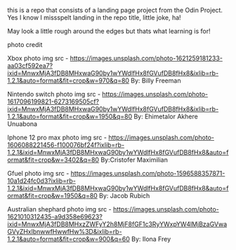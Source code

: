 this is a repo that consists of a landing page project from the Odin Project. Yes I know I missspelt
landing in the repo title, little joke, ha! 

May look a little rough around the edges but thats what learning is for!



photo credit 

Xbox photo
img src - https://images.unsplash.com/photo-1621259181233-aa03cf592ea7?ixid=MnwxMjA3fDB8MHxwaG90by1wYWdlfHx8fGVufDB8fHx8&ixlib=rb-1.2.1&auto=format&fit=crop&w=970&q=80
By: Billy Freeman


Nintendo switch photo
img src - https://images.unsplash.com/photo-1617096199821-6273169505cf?ixid=MnwxMjA3fDB8MHxwaG90by1wYWdlfHx8fGVufDB8fHx8&ixlib=rb-1.2.1&auto=format&fit=crop&w=1950&q=80
By: Ehimetalor Akhere Unuabona


Iphone 12 pro max photo
img src - https://images.unsplash.com/photo-1606088221456-f100076bf24f?ixlib=rb-1.2.1&ixid=MnwxMjA3fDB8MHxwaG90by1wYWdlfHx8fGVufDB8fHx8&auto=format&fit=crop&w=3402&q=80
By:Cristofer Maximilian

Gfuel photo 
img src - https://images.unsplash.com/photo-1596588357871-10a1d24fc0d3?ixlib=rb-1.2.1&ixid=MnwxMjA3fDB8MHxwaG90by1wYWdlfHx8fGVufDB8fHx8&auto=format&fit=crop&w=1950&q=80
By: Jacob Rubich


Australian shephard photo
img src - https://images.unsplash.com/photo-1621010312435-a9d358e69623?ixid=MnwxMjA3fDB8MHxzZWFyY2h8MjF8fGF1c3RyYWxpYW4lMjBzaGVwaGVyZHxlbnwwfHwwfHw%3D&ixlib=rb-1.2.1&auto=format&fit=crop&w=900&q=60
By: Ilona Frey

